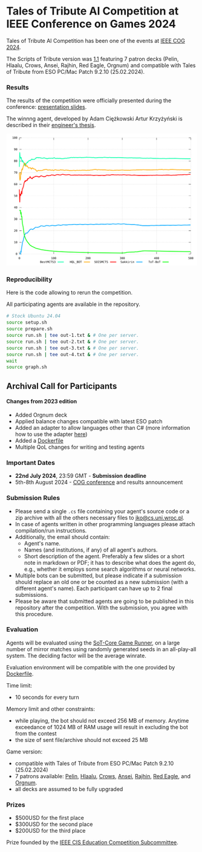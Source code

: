 # Tales of Tribute AI Competition at IEEE Conference on Games 2024

Tales of Tribute AI Competition has been one of the events at [IEEE COG 2024](https://2024.ieee-cog.org/competitions).


The Scripts of Tribute version was [1.1](https://github.com/ScriptsOfTribute/ScriptsOfTribute-GUI/releases/tag/v1.1) featuring 7 patron decks (Pelin, Hlaalu, Crows, Ansei, Rajhin, Red Eagle, Orgnum) and  compatible with Tales of Tribute from ESO PC/Mac Patch 9.2.10 (25.02.2024).

### Results

The results of the competition were officially presented during the conference: [presentation slides](./slides.pdf).

The winnng agent, developed by Adam Ciężkowski Artur Krzyżyński is described in their [engineer's thesis](https://jakubkowalski.tech/Supervising/Ciezkowski2023DevelopingCard.pdf).


![Results chart](./graph.svg)



### Reproducibility

Here is the code allowing to rerun the competition.

All participating agents are available in the repository.

```sh
# Stock Ubuntu 24.04
source setup.sh
source prepare.sh
source run.sh | tee out-1.txt & # One per server.
source run.sh | tee out-2.txt & # One per server.
source run.sh | tee out-3.txt & # One per server.
source run.sh | tee out-4.txt & # One per server.
wait
source graph.sh
```


## Archival Call for Participants


#### Changes from 2023 edition

- Added Orgnum deck
- Applied balance changes compatible with latest ESO patch
- Added an adapter to allow languages other than C# (more information how to use the adapter [here](https://github.com/ScriptsOfTribute/ScriptsOfTribute-Core?tab=readme-ov-file#external-language-adapter-docs))
- Added a [Dockerfile](https://github.com/ScriptsOfTribute/ScriptsOfTribute-Core/blob/master/Dockerfile)
- Multiple QoL changes for writing and testing agents


### Important Dates

- **22nd July 2024**, 23:59 GMT - **Submission deadline**
- 5th-8th August 2024 - [COG conference](https://2024.ieee-cog.org/) and results announcement


### Submission Rules

- Please send a single `.cs` file containing your agent's source code or a zip archive with all the others necessary files to jko@cs.uni.wroc.pl.
- In case of agents written in other programming languages please attach compilation/run instructions.
- Additionally, the email should contain:
  - Agent's name.
  - Names (and institutions, if any) of all agent's authors.
  - Short description of the agent. Preferably a few slides or a short note in markdown or PDF; it has to describe what does the agent do, e.g., whether it employs some search algorithms or neural networks.
- Multiple bots can be submitted, but please indicate if a submission should replace an old one or be counted as a new submission (with a different agent's name). Each participant can have up to 2 final submissions. 
- Please be aware that submitted agents are going to be published in this repository after the competition. With the submission, you agree with this procedure.


### Evaluation

Agents will be evaluated using the [SoT-Core Game Runner](https://github.com/ScriptsOfTribute/ScriptsOfTribute-Core), on a large number of mirror matches using randomly generated seeds in an all-play-all system. The deciding factor will be the average winrate.

Evaluation environment will be compatible with the one provided by [Dockerfile](https://github.com/ScriptsOfTribute/ScriptsOfTribute-Core/blob/master/Dockerfile).

Time limit:
- 10 seconds for every turn

Memory limit and other constraints:
- while playing, the bot should not exceed 256 MB of memory. Anytime exceedance of 1024 MB of RAM usage will result in excluding the bot from the contest
- the size of sent file/archive should not exceed 25 MB


Game version:
- compatible with Tales of Tribute from ESO PC/Mac Patch 9.2.10 (25.02.2024)
- 7 patrons available: [Pelin](https://en.uesp.net/wiki/Online:Saint_Pelin), [Hlaalu](https://en.uesp.net/wiki/Online:Grandmaster_Delmene_Hlaalu), [Crows](https://en.uesp.net/wiki/Online:Duke_of_Crows_(Patron)), [Ansei](https://en.uesp.net/wiki/Online:Ansei_Frandar_Hunding), [Rajhin](https://en.uesp.net/wiki/Online:Rajhin), [Red Eagle](https://en.uesp.net/wiki/Online:Red_Eagle), and [Orgnum](https://en.uesp.net/wiki/Online:Sorcerer-King_Orgnum).
- all decks are assumed to be fully upgraded



### Prizes

- $500USD for the first place
- $300USD for the second place
- $200USD for the third place

Prize founded by the [IEEE CIS Education Competition Subcommittee](https://cis.ieee.org/).

